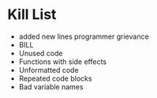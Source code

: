Kill List
=========
* added new lines programmer grievance
* BILL
* Unused code
* Functions with side effects
* Unformatted code
* Repeated code blocks
* Bad variable names
